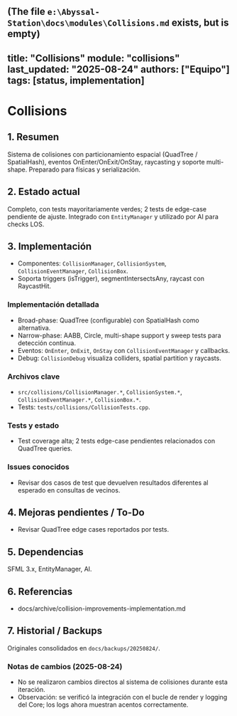 (The file `e:\Abyssal-Station\docs\modules\Collisions.md` exists, but is empty)
---
title: "Collisions"
module: "collisions"
last_updated: "2025-08-24"
authors: ["Equipo"]
tags: [status, implementation]
---

# Collisions

## 1. Resumen
Sistema de colisiones con particionamiento espacial (QuadTree / SpatialHash), eventos OnEnter/OnExit/OnStay, raycasting y soporte multi-shape. Preparado para físicas y serialización.

## 2. Estado actual
Completo, con tests mayoritariamente verdes; 2 tests de edge-case pendiente de ajuste. Integrado con `EntityManager` y utilizado por AI para checks LOS.

## 3. Implementación
- Componentes: `CollisionManager`, `CollisionSystem`, `CollisionEventManager`, `CollisionBox`.
- Soporta triggers (isTrigger), segmentIntersectsAny, raycast con RaycastHit.

### Implementación detallada
- Broad-phase: QuadTree (configurable) con SpatialHash como alternativa.
- Narrow-phase: AABB, Circle, multi-shape support y sweep tests para detección continua.
- Eventos: `OnEnter`, `OnExit`, `OnStay` con `CollisionEventManager` y callbacks.
- Debug: `CollisionDebug` visualiza colliders, spatial partition y raycasts.

### Archivos clave
- `src/collisions/CollisionManager.*`, `CollisionSystem.*`, `CollisionEventManager.*`, `CollisionBox.*`.
- Tests: `tests/collisions/CollisionTests.cpp`.

### Tests y estado
- Test coverage alta; 2 tests edge-case pendientes relacionados con QuadTree queries.

### Issues conocidos
- Revisar dos casos de test que devuelven resultados diferentes al esperado en consultas de vecinos.

## 4. Mejoras pendientes / To-Do
- Revisar QuadTree edge cases reportados por tests.

## 5. Dependencias
SFML 3.x, EntityManager, AI.

## 6. Referencias
- docs/archive/collision-improvements-implementation.md

## 7. Historial / Backups
Originales consolidados en `docs/backups/20250824/`.

### Notas de cambios (2025-08-24)
- No se realizaron cambios directos al sistema de colisiones durante esta iteración.
- Observación: se verificó la integración con el bucle de render y logging del Core; los logs ahora muestran acentos correctamente.
